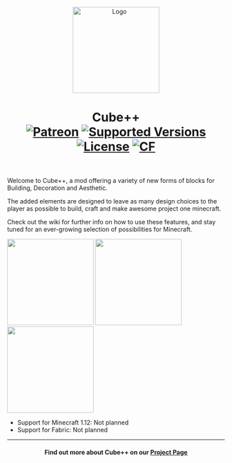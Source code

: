 <p align="center"><img src="https://i.imgur.com/nk378Cs.png" alt="Logo" width="200"></p>
<h1 align="center">Cube++<br>
	<a href="https://www.patreon.com/plopyy"><img src="https://img.shields.io/badge/Supporters-0-ff5733" alt="Patreon"></a>
	<a href="https://www.curseforge.com/minecraft/mc-mods/create/files"><img src="https://img.shields.io/badge/Available%20for-MC%201.14%20to%201.18-c70039" alt="Supported Versions"></a>
	<a href="https://github.com/Creators-of-Create/Create/blob/master/LICENSE"><img src="https://img.shields.io/github/license/Creators-of-Create/Create?style=flat&color=900c3f" alt="License"></a>
  <a href="https://www.curseforge.com/minecraft/mc-mods/cubeplus"><img src="http://cf.way2muchnoise.eu/full_cubeplus_downloads.svg" alt="CF"></a><br><br>
</h1>

Welcome to Cube++, a mod offering a variety of new forms of blocks for Building, Decoration and Aesthetic.

The added elements are designed to leave as many design choices to the player as possible to build, craft and make awesome project one minecraft.

Check out the wiki for further info on how to use these features, and stay tuned for an ever-growing selection of possibilities for Minecraft.

[<img src="https://i.imgur.com/bjEZraY.jpg" width="200">](https://www.youtube.com/c/plopyy)
[<img src="https://i.imgur.com/0lLX9Oy.jpg" width="200">](https://github.com/plopyy/cubeplus/issues "Report Issues")
[<img src="https://i.imgur.com/xj8o2xC.jpg" width="200">](https://www.patreon.com/plopyy "Support Us")

- Support for Minecraft 1.12: Not planned
- Support for Fabric: Not planned
<hr>
<h4 align="center">Find out more about Cube++ on our <a href="https://www.curseforge.com/minecraft/mc-mods/cubeplus">Project Page</a></h4>
